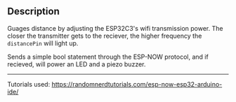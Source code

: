 ## Description

Guages distance by adjusting the ESP32C3's wifi transmission power. The closer the transmitter gets to the reciever, the higher frequency the `distancePin` will light up.

Sends a simple bool statement through the ESP-NOW protocol, and if recieved, will power an LED and a piezo buzzer.

_____

Tutorials used: https://randomnerdtutorials.com/esp-now-esp32-arduino-ide/
